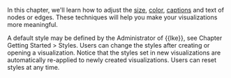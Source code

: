 In this chapter, we'll learn how to adjust the [size](/node-size), 
[color](/node-color), [captions](/captions) and text of nodes or edges.
These techniques will help you make your visualizations more meaningful.

A default style may be defined by the Administrator of {{lke}}, 
see Chapter Getting Started > Styles. 
Users can change the styles after creating or opening a visualization. 
Notice that the styles set in new visualizations are automatically 
re-applied to newly created visualizations. 
Users can reset styles at any time.
